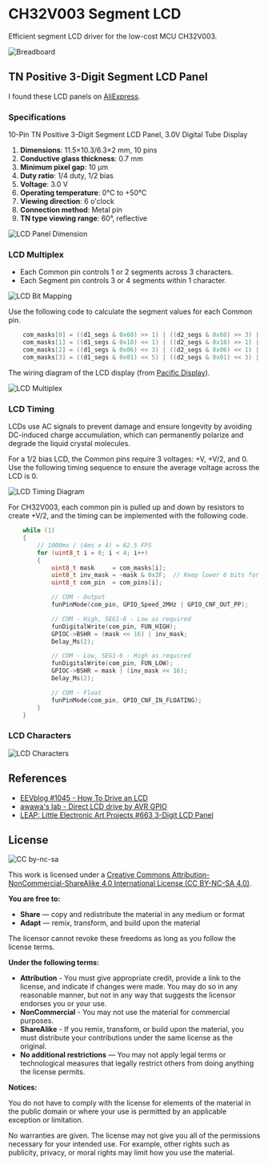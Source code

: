 # CH32V003 Segment LCD

Efficient segment LCD driver for the low-cost MCU CH32V003.

![Breadboard](./Images/CH32V003%20Segment%20LCD%20-%20Breadboard.jpeg)

## TN Positive 3-Digit Segment LCD Panel

I found these LCD panels on [AliExpress](https://www.aliexpress.com/item/1005005697772193.html).

### Specifications

10-Pin TN Positive 3-Digit Segment LCD Panel, 3.0V Digital Tube Display

1. **Dimensions**: 11.5×10.3/6.3×2 mm, 10 pins
2. **Conductive glass thickness**: 0.7 mm
3. **Minimum pixel gap**: 10 μm
4. **Duty ratio**: 1/4 duty, 1/2 bias
5. **Voltage**: 3.0 V
6. **Operating temperature**: 0°C to +50°C
7. **Viewing direction**: 6 o'clock
8. **Connection method**: Metal pin
9. **TN type viewing range**: 60°, reflective

![LCD Panel Dimension](./Images/LCD%20Panel%20Dimension.png)

### LCD Multiplex

- Each Common pin controls 1 or 2 segments across 3 characters.
- Each Segment pin controls 3 or 4 segments within 1 character.

![LCD Bit Mapping](./Images/LCD%20Bit%20Mapping.png)

Use the following code to calculate the segment values for each Common pin.

```C
    com_masks[0] = ((d1_segs & 0x60) >> 1) | ((d2_segs & 0x60) >> 3) | ((d3_segs & 0x60) >> 5);  // COM4: FA bits
    com_masks[1] = ((d1_segs & 0x18) << 1) | ((d2_segs & 0x18) >> 1) | ((d3_segs & 0x18) >> 3);  // COM3: GB bits
    com_masks[2] = ((d1_segs & 0x06) << 3) | ((d2_segs & 0x06) << 1) | ((d3_segs & 0x06) >> 1);  // COM2: EC bits
    com_masks[3] = ((d1_segs & 0x01) << 5) | ((d2_segs & 0x01) << 3) | ((d3_segs & 0x01) << 1);  // COM1: D  bits
```

The wiring diagram of the LCD display (from [Pacific Display](https://www.pacificdisplay.com/lcd_multiplex_drive.htm)).

![LCD Multiplex](./Images/Pacific%20Display%20LCD%20Multiplex.gif)

### LCD Timing

LCDs use AC signals to prevent damage and ensure longevity by avoiding DC-induced charge accumulation, which can permanently polarize and degrade the liquid crystal molecules.

For a 1/2 bias LCD, the Common pins require 3 voltages: +V, +V/2, and 0. Use the following timing sequence to ensure the average voltage across the LCD is 0.

![LCD Timing Diagram](./Charts/LCD%20Timing%20Diagram.png)

For CH32V003, each common pin is pulled up and down by resistors to create +V/2, and the timing can be implemented with the following code.

```C
    while (1)
    {
        // 1000ms / (4ms x 4) = 62.5 FPS
        for (uint8_t i = 0; i < 4; i++)
        {
            uint8_t mask     = com_masks[i];
            uint8_t inv_mask = ~mask & 0x3F;  // Keep lower 6 bits for PC0-PC5
            uint8_t com_pin  = com_pins[i];

            // COM - Output
            funPinMode(com_pin, GPIO_Speed_2MHz | GPIO_CNF_OUT_PP);

            // COM - High, SEG1-6 - Low as required
            funDigitalWrite(com_pin, FUN_HIGH);
            GPIOC->BSHR = (mask << 16) | inv_mask;
            Delay_Ms(2);

            // COM - Low, SEG1-6 - High as required
            funDigitalWrite(com_pin, FUN_LOW);
            GPIOC->BSHR = mask | (inv_mask << 16);
            Delay_Ms(2);

            // COM - Float
            funPinMode(com_pin, GPIO_CNF_IN_FLOATING);
        }
    }
```

### LCD Characters

![LCD Characters](./Images/LCD%20Characters.png)

## References

- [EEVblog #1045 - How To Drive an LCD](https://www.youtube.com/watch?v=ZP0KxZl5N2o)
- [awawa's lab - Direct LCD drive by AVR GPIO](https://awawa.hariko.com/avr_lcd_drive_en.html)
- [LEAP: Little Electronic Art Projects #663 3-Digit LCD Panel](https://github.com/tardate/LittleArduinoProjects/tree/main/Electronics101/Displays/Lcd3Digit)

## License

![CC by-nc-sa](Images/by-nc-sa.svg)

This work is licensed under a [Creative Commons Attribution-NonCommercial-ShareAlike 4.0 International License (CC BY-NC-SA 4.0)](https://creativecommons.org/licenses/by-nc-sa/4.0/).

**You are free to:**

- **Share** — copy and redistribute the material in any medium or format
- **Adapt** — remix, transform, and build upon the material

The licensor cannot revoke these freedoms as long as you follow the license terms.

**Under the following terms:**

- **Attribution** - You must give appropriate credit, provide a link to the license, and indicate if changes were made. You may do so in any reasonable manner, but not in any way that suggests the licensor endorses you or your use.
- **NonCommercial** - You may not use the material for commercial purposes.
- **ShareAlike** - If you remix, transform, or build upon the material, you must distribute your contributions under the same license as the original.
- **No additional restrictions** — You may not apply legal terms or technological measures that legally restrict others from doing anything the license permits.

**Notices:**

You do not have to comply with the license for elements of the material in the public domain or where your use is permitted by an applicable exception or limitation.

No warranties are given. The license may not give you all of the permissions necessary for your intended use. For example, other rights such as publicity, privacy, or moral rights may limit how you use the material.
